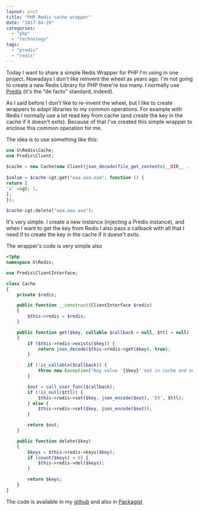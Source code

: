 ```yaml
---
layout: post
title: "PHP Redis cache wrapper"
date: "2017-04-19"
categories: 
  - "php"
  - "technology"
tags: 
  - "predis"
  - "redis"
---
```


Today I want to share a simple Redis Wrapper for PHP I'm using in one project. Nowadays I don't like reinvent the wheel as years ago. I'm not going to create a new Redis Library for PHP there're too many. I normally use [Predis](http://predis/predis) (it's the "de facto" standard, indeed).

As I said before I don't like to re-invent the wheel, but I like to create wrappers to adapt libraries to my common operations. For example with Redis I normally use a lot read key from cache (and create the key in the cache if it doesn't exits). Because of that I've created this simple wrapper to enclose this common operation for me.

The idea is to use something like this: 

```php
use G\Redis\Cache;
use Predis\Client;
 
$cache = new Cache(new Client(json_decode(file_get_contents(__DIR__ . '/conf.json'), true)));
 
$value = $cache-&gt;get("aaa.aaa.aaa", function () {
return [
'a' =&gt; 1,
];
});
 
$cache-&gt;delete("aaa.aaa.aaa");
```

It's very simple. I create a new instance (injecting a Predis instance), and when I want to get the key from Redis I also pass a callback with all that I need if to create the key in the cache if it doesn't exits.

The wrapper's code is very simple also

```php
<?php
namespace G\Redis;

use Predis\ClientInterface;

class Cache
{
    private $redis;

    public function __construct(ClientInterface $redis)
    {
        $this->redis = $redis;
    }

    public function get($key, callable $callback = null, $ttl = null)
    {
        if ($this->redis->exists($key)) {
            return json_decode($this->redis->get($key), true);
        }

        if (!is_callable($callback)) {
            throw new Exception("Key value '{$key}' not in cache and not available callback to populate cache");
        }

        $out = call_user_func($callback);
        if (!is_null($ttl)) {
            $this->redis->set($key, json_encode($out), 'EX', $ttl);
        } else {
            $this->redis->set($key, json_encode($out));
        }

        return $out;
    }

    public function delete($key)
    {
        $keys = $this->redis->keys($key);
        if (count($keys) > 0) {
            $this->redis->del($keys);
        }

        return $keys;
    }
}
```

The code is available in my [github](https://github.com/gonzalo123/redisphpwrapper/) and also in [Packagist](https://packagist.org/packages/gonzalo123/redisphpwrapper)
